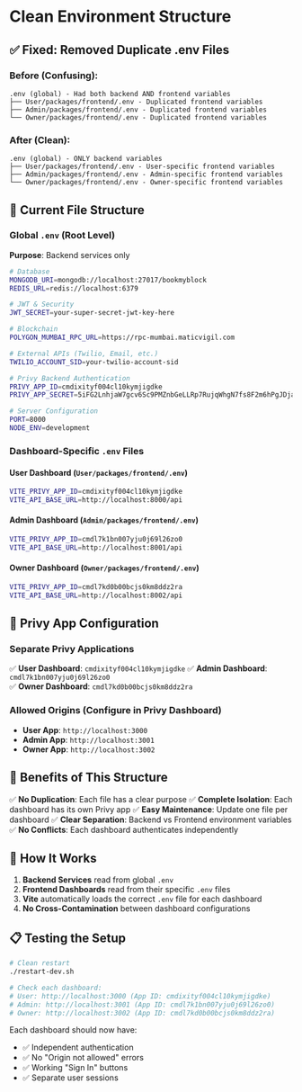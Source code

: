 # Clean Environment Structure

## ✅ Fixed: Removed Duplicate .env Files

### Before (Confusing):
```
.env (global) - Had both backend AND frontend variables
├── User/packages/frontend/.env - Duplicated frontend variables
├── Admin/packages/frontend/.env - Duplicated frontend variables  
└── Owner/packages/frontend/.env - Duplicated frontend variables
```

### After (Clean):
```
.env (global) - ONLY backend variables
├── User/packages/frontend/.env - User-specific frontend variables
├── Admin/packages/frontend/.env - Admin-specific frontend variables
└── Owner/packages/frontend/.env - Owner-specific frontend variables
```

## 📁 Current File Structure

### Global `.env` (Root Level)
**Purpose**: Backend services only
```bash
# Database
MONGODB_URI=mongodb://localhost:27017/bookmyblock
REDIS_URL=redis://localhost:6379

# JWT & Security
JWT_SECRET=your-super-secret-jwt-key-here

# Blockchain
POLYGON_MUMBAI_RPC_URL=https://rpc-mumbai.maticvigil.com

# External APIs (Twilio, Email, etc.)
TWILIO_ACCOUNT_SID=your-twilio-account-sid

# Privy Backend Authentication
PRIVY_APP_ID=cmdixityf004cl10kymjigdke
PRIVY_APP_SECRET=5iFG2LnhjaW7gcv6Sc9PMZnbGeLLRp7RujqWhgN7fs8F2m6hPgJDjaxLxqhvL5BhsiQFod8F8LXUYsphXfVwfesU

# Server Configuration
PORT=8000
NODE_ENV=development
```

### Dashboard-Specific `.env` Files

#### User Dashboard (`User/packages/frontend/.env`)
```bash
VITE_PRIVY_APP_ID=cmdixityf004cl10kymjigdke
VITE_API_BASE_URL=http://localhost:8000/api
```

#### Admin Dashboard (`Admin/packages/frontend/.env`)
```bash
VITE_PRIVY_APP_ID=cmdl7k1bn007yju0j69l26zo0
VITE_API_BASE_URL=http://localhost:8001/api
```

#### Owner Dashboard (`Owner/packages/frontend/.env`)
```bash
VITE_PRIVY_APP_ID=cmdl7kd0b00bcjs0km8ddz2ra
VITE_API_BASE_URL=http://localhost:8002/api
```

## 🔐 Privy App Configuration

### Separate Privy Applications
✅ **User Dashboard**: `cmdixityf004cl10kymjigdke`
✅ **Admin Dashboard**: `cmdl7k1bn007yju0j69l26zo0`  
✅ **Owner Dashboard**: `cmdl7kd0b00bcjs0km8ddz2ra`

### Allowed Origins (Configure in Privy Dashboard)
- **User App**: `http://localhost:3000`
- **Admin App**: `http://localhost:3001`
- **Owner App**: `http://localhost:3002`

## 🚀 Benefits of This Structure

✅ **No Duplication**: Each file has a clear purpose
✅ **Complete Isolation**: Each dashboard has its own Privy app
✅ **Easy Maintenance**: Update one file per dashboard
✅ **Clear Separation**: Backend vs Frontend environment variables
✅ **No Conflicts**: Each dashboard authenticates independently

## 🔧 How It Works

1. **Backend Services** read from global `.env`
2. **Frontend Dashboards** read from their specific `.env` files
3. **Vite** automatically loads the correct `.env` file for each dashboard
4. **No Cross-Contamination** between dashboard configurations

## 📋 Testing the Setup

```bash
# Clean restart
./restart-dev.sh

# Check each dashboard:
# User: http://localhost:3000 (App ID: cmdixityf004cl10kymjigdke)
# Admin: http://localhost:3001 (App ID: cmdl7k1bn007yju0j69l26zo0)  
# Owner: http://localhost:3002 (App ID: cmdl7kd0b00bcjs0km8ddz2ra)
```

Each dashboard should now have:
- ✅ Independent authentication
- ✅ No "Origin not allowed" errors
- ✅ Working "Sign In" buttons
- ✅ Separate user sessions
